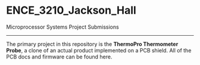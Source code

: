 # ENCE_3210_Jackson_Hall
Microprocessor Systems Project Submissions

---

The primary project in this repository is the **ThermoPro Thermometer Probe**, a clone of an actual product implemented on a PCB shield. All of the PCB docs and firmware can be found here.
